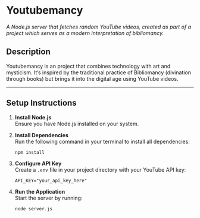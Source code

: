 # Youtubemancy  
*A Node.js server that fetches random YouTube videos, created as part of a project which serves as a modern interpretation of bibliomancy.*

## Description  
Youtubemancy is an project that combines technology with art and mysticism. It’s inspired by the traditional practice of Bibliomancy (divination through books) but brings it into the digital age using YouTube videos.

---

## Setup Instructions

1. **Install Node.js**  
   Ensure you have Node.js installed on your system.

2. **Install Dependencies**  
   Run the following command in your terminal to install all dependencies:  
   ```bash
   npm install
   ```

3. **Configure API Key**  
   Create a `.env` file in your project directory with your YouTube API key:  
   ```
   API_KEY="your_api_key_here"
   ```

4. **Run the Application**  
   Start the server by running:  
   ```bash
   node server.js
   ```
